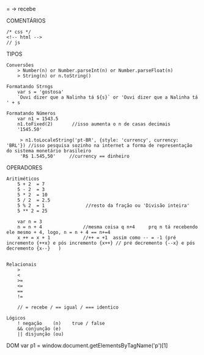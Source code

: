 = -> recebe

COMENTÁRIOS
	
	/* css */
	<!-- html -->
	// js

TIPOS

	Conversões
		> Number(n) or Number.parseInt(n) or Number.parseFloat(n)
		> String(n) or n.toString()

	Formatando Strngs
		var s = 'gostosa'
		`Ouvi dizer que a Nalinha tá ${s}` or 'Ouvi dizer que a Nalinha tá ' + s

	Formatando Números
		var n1 = 1543.5
		n1.toFixed(2) 		//isso aumenta o n de casas decimais
		'1545.50'

		 > n1.toLocaleString('pt-BR', {style: 'currency', currency: 'BRL'}) //isso pesquisa sozinho na internet a forma de representação do sistema monetário brasileiro
		 'R$ 1.545,50'     //currency == dinheiro


OPERADORES

	Aritiméticos
		5 + 2  = 7
		5 - 2  = 3
		5 * 2  = 10
		5 / 2  = 2.5
		5 % 2  = 1   			 //resto da fração ou 'Divisão inteira'
		5 ** 2 = 25 
		
		var n = 3
		n = n + 4  				//mesma coisa q n+4		prq n tá recebendo ele mesmo + 4, logo, n = n + 4 == n+=4
		x ++ = x + 1			//++ = +1  assim como -- = -1 (pré incremento {++x} e pós incremento {x++} // pré decremento {--x} e pós decremento {x--}	)


	Relacionais
		>
		<
		>=
		<=
		==
		!=

		// = recebe / == igual / === identico
	
	Lógicos
		! negação	 (n)	true / false
		&& conjunção (e)	 
		|| disjunção (ou)


DOM
	        var p1 = window.document.getElementsByTagName('p')[1]

		